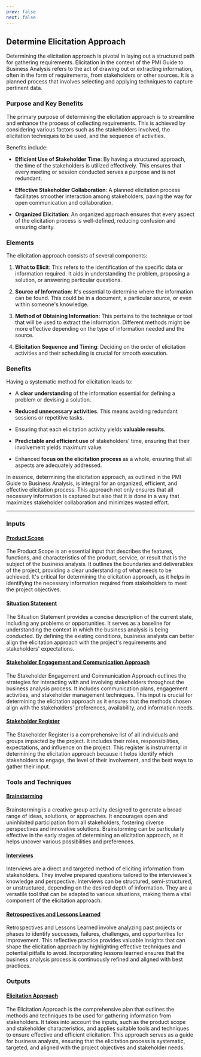 ```yaml
---
prev: false
next: false
---
```


## Determine Elicitation Approach

Determining the elicitation approach is pivotal in laying out a structured path for gathering requirements. Elicitation in the context of the PMI Guide to Business Analysis refers to the act of drawing out or extracting information, often in the form of requirements, from stakeholders or other sources. It is a planned process that involves selecting and applying techniques to capture pertinent data.

### Purpose and Key Benefits

The primary purpose of determining the elicitation approach is to streamline and enhance the process of collecting requirements. This is achieved by considering various factors such as the stakeholders involved, the elicitation techniques to be used, and the sequence of activities.

Benefits include:

- **Efficient Use of Stakeholder Time**: By having a structured approach, the time of the stakeholders is utilized effectively. This ensures that every meeting or session conducted serves a purpose and is not redundant.

- **Effective Stakeholder Collaboration**: A planned elicitation process facilitates smoother interaction among stakeholders, paving the way for open communication and collaboration.

- **Organized Elicitation**: An organized approach ensures that every aspect of the elicitation process is well-defined, reducing confusion and ensuring clarity.

### Elements

The elicitation approach consists of several components:

1. **What to Elicit**: This refers to the identification of the specific data or information required. It aids in understanding the problem, proposing a solution, or answering particular questions.

2. **Source of Information**: It's essential to determine where the information can be found. This could be in a document, a particular source, or even within someone's knowledge.

3. **Method of Obtaining Information**: This pertains to the technique or tool that will be used to extract the information. Different methods might be more effective depending on the type of information needed and the source.

4. **Elicitation Sequence and Timing**: Deciding on the order of elicitation activities and their scheduling is crucial for smooth execution.

### Benefits

Having a systematic method for elicitation leads to:

- A **clear understanding** of the information essential for defining a problem or devising a solution.

- **Reduced unnecessary activities**. This means avoiding redundant sessions or repetitive tasks.

- Ensuring that each elicitation activity yields **valuable results**.

- **Predictable and efficient use** of stakeholders' time, ensuring that their involvement yields maximum value.

- Enhanced **focus on the elicitation process** as a whole, ensuring that all aspects are adequately addressed.

In essence, determining the elicitation approach, as outlined in the PMI Guide to Business Analysis, is integral for an organized, efficient, and effective elicitation process. This approach not only ensures that all necessary information is captured but also that it is done in a way that maximizes stakeholder collaboration and minimizes wasted effort.

---

### Inputs

#### [Product Scope](/content/gist/business-analysis/inputs-outputs/assessment-of-business-value.md)

The Product Scope is an essential input that describes the features, functions, and characteristics of the product, service, or result that is the subject of the business analysis. It outlines the boundaries and deliverables of the project, providing a clear understanding of what needs to be achieved. It's critical for determining the elicitation approach, as it helps in identifying the necessary information required from stakeholders to meet the project objectives.

#### [Situation Statement](/content/gist/business-analysis/inputs-outputs/assessment-of-business-value.md)

The Situation Statement provides a concise description of the current state, including any problems or opportunities. It serves as a baseline for understanding the context in which the business analysis is being conducted. By defining the existing conditions, business analysts can better align the elicitation approach with the project's requirements and stakeholders' expectations.

#### [Stakeholder Engagement and Communication Approach](/content/gist/business-analysis/inputs-outputs/assessment-of-business-value.md)

The Stakeholder Engagement and Communication Approach outlines the strategies for interacting with and involving stakeholders throughout the business analysis process. It includes communication plans, engagement activities, and stakeholder management techniques. This input is crucial for determining the elicitation approach as it ensures that the methods chosen align with the stakeholders' preferences, availability, and information needs.

#### [Stakeholder Register](/content/gist/business-analysis/inputs-outputs/assessment-of-business-value.md)

The Stakeholder Register is a comprehensive list of all individuals and groups impacted by the project. It includes their roles, responsibilities, expectations, and influence on the project. This register is instrumental in determining the elicitation approach because it helps identify which stakeholders to engage, the level of their involvement, and the best ways to gather their input.

### Tools and Techniques

#### [Brainstorming](/content/gist/business-analysis/tools-techniques/benchmarking.md)

Brainstorming is a creative group activity designed to generate a broad range of ideas, solutions, or approaches. It encourages open and uninhibited participation from all stakeholders, fostering diverse perspectives and innovative solutions. Brainstorming can be particularly effective in the early stages of determining an elicitation approach, as it helps uncover various possibilities and preferences.

#### [Interviews](/content/gist/business-analysis/tools-techniques/benchmarking.md)

Interviews are a direct and targeted method of eliciting information from stakeholders. They involve prepared questions tailored to the interviewee's knowledge and perspective. Interviews can be structured, semi-structured, or unstructured, depending on the desired depth of information. They are a versatile tool that can be adapted to various situations, making them a vital component of the elicitation approach.

#### [Retrospectives and Lessons Learned](/content/gist/business-analysis/tools-techniques/benchmarking.md)

Retrospectives and Lessons Learned involve analyzing past projects or phases to identify successes, failures, challenges, and opportunities for improvement. This reflective practice provides valuable insights that can shape the elicitation approach by highlighting effective techniques and potential pitfalls to avoid. Incorporating lessons learned ensures that the business analysis process is continuously refined and aligned with best practices.

### Outputs

#### [Elicitation Approach](/content/gist/business-analysis/inputs-outputs/elicitation-results-unconfirmed-confirmed.md)

The Elicitation Approach is the comprehensive plan that outlines the methods and techniques to be used for gathering information from stakeholders. It takes into account the inputs, such as the product scope and stakeholder characteristics, and applies suitable tools and techniques to ensure effective and efficient elicitation. This approach serves as a guide for business analysts, ensuring that the elicitation process is systematic, targeted, and aligned with the project objectives and stakeholder needs.
